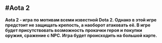 ## #Aota 2

**Aota 2 - игра по мотивам всеми известной Dota 2. Однако в этой игре предстоит не защищать крепость, а наоборот атаковать её.
В игре будет присутствовать возможность прокачки героя и покупки оружия, сражение с NPC. Игра будет происходить на большой карте.**
